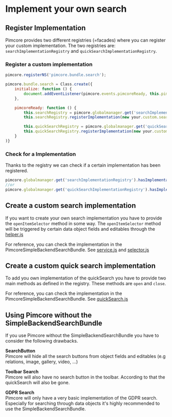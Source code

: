 # Implement your own search

## Register Implementation

Pimcore provides two different registries (=facades) where you can register your custom implementation.
The two registries are: `searchImplementationRegistry` and `quickSearchImplementationRegistry`.

### Register a custom implementation
````js
pimcore.registerNS('pimcore.bundle.search');

pimcore.bundle.search = Class.create({
    initialize: function () {
        document.addEventListener(pimcore.events.pimcoreReady, this.pimcoreReady.bind(this));
    },

    pimcoreReady: function () {
        this.searchRegistry = pimcore.globalmanager.get('searchImplementationRegistry');
        this.searchRegistry.registerImplementation(new your.custom.search.implementation());

        this.quickSearchRegistry = pimcore.globalmanager.get('quickSearchImplementationRegistry');
        this.quickSearchRegistry.registerImplementation(new your.custom.quicksearch.implementation());
    }
)}
````

### Check for a Implementation

Thanks to the registry we can check if a certain implementation has been registered.

```js
pimcore.globalmanager.get('searchImplementationRegistry').hasImplementation();
//or
pimcore.globalmanager.get('quickSearchImplementationRegistry').hasImplementation();
```

## Create a custom search implementation

If you want to create your own search implementation you have to provide the `openItemSelector` method in some way.
The `openItemSelector` method will be triggered by certain data object fields and editables through the [helper.js](https://github.com/pimcore/pimcore/blob/11.x/bundles/AdminBundle/public/js/pimcore/helpers.js#L814)

For reference, you can check the implementation in the PimcoreSimpleBackendSearchBundle.
See [service.js](https://github.com/pimcore/pimcore/blob/11.x/bundles/SimpleBackendSearchBundle/public/js/pimcore/element/service.js) and [selector.js](https://github.com/pimcore/pimcore/blob/11.x/bundles/SimpleBackendSearchBundle/public/js/pimcore/element/selector/selector.js)

## Create a custom quick search implementation

To add you own implementation of the quickSearch you have to provide two main methods as defined in the registry.
These methods are `open` and `close`.

For reference, you can check the implementation in the PimcoreSimpleBackendSearchBundle.
See [quickSearch.js](https://github.com/pimcore/pimcore/blob/11.x/bundles/SimpleBackendSearchBundle/public/js/pimcore/layout/quickSearch.js)

## Using Pimcore without the SimpleBackendSearchBundle

If you use Pimcore without the SimpleBackendSearchBundle you have to consider the following drawbacks.

**SearchButton**<br>
Pimcore will hide all the search buttons from object fields and editables (e.g relations, image, gallery, video, ...)

**Toolbar Search**<br>
Pimcore will also have no search button in the toolbar. According to that the quickSearch will also be gone.

**GDPR Search**<br>
Pimcore will only have a very basic implementation of the GDPR search.
Especially for searching through data objects it's highly recommended to use the SimpleBackendSearchBundle.